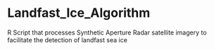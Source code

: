 # Landfast_Ice_Algorithm
R Script that processes Synthetic Aperture Radar satellite imagery to facilitate the detection of landfast sea ice
